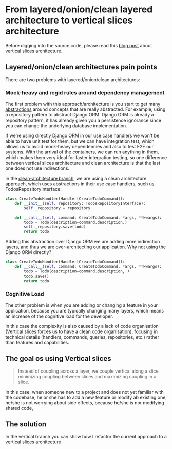 # From layered/onion/clean layered architecture to vertical slices architecture

Before digging into the source code, please read this [blog post](https://jimmybogard.com/vertical-slice-architecture/) about vertical slices architecture.

## Layered/onion/clean architectures pain points

There are two problems with layered/onion/clean architectures:

### Mock-heavy and regid rules around dependency management

The first problem with this approach/architecture is you start to get many [abstractions](https://www.joelonsoftware.com/2002/11/11/the-law-of-leaky-abstractions/) around concepts that are really abstracted. For example, using a repository pattern to abstract Django ORM. Django ORM is already a repository pattern, it has already given you a persistence ignorance since you can change the underlying database implementation.

If we're using directly Django ORM in our use case handlers we won't be able to have unit test for them, but we can have integration test, which allows us to avoid mock-heavy dependencies and also to test E2E our systems. With the arrival of the containers, we can run anything in them, which makes them very ideal for faster integration testing, so one difference between vertical slices architecture and clean architecture is that the last one does not use indirections.

In the [clean-architecture branch](https://github.com/luru-eb/grpc-todo-list/tree/clean-architecture), we are using a clean architecture approach, which uses abstractions in their use case handlers, such us TodosRepositoryInterface:

```python
class CreateTodoHandler(Handler[CreateTodoCommand]):
    def __init__(self, repository: TodosRepositoryInterface):
        self._repository = repository

    def __call__(self, command: CreateTodoCommand, *args, **kwargs):
        todo = Todo(description=command.description,)
        self._repository.save(todo)
        return todo
```

Adding this abstraction over Django ORM we are adding more indirection layers, and thus we are over-architecting our application. Why not using the Django ORM directly?

```python
class CreateTodoHandler(Handler[CreateTodoCommand]):
    def __call__(self, command: CreateTodoCommand, *args, **kwargs):
        todo = Todo(description=command.description, )
        todo.save()
        return todo
```

### Cognitive Load

The other problem is when you are adding or changing a feature in your application, because you are typically changing many layers, which means an increase of the cognitive load for the developer.

In this case the complexity is also caused by a lack of code organisation (Vertical slices forces us to have a clean code organisation), focusing in technical details (handlers, commands, queries, repositories, etc.) rather than features and capabilities.

## The goal os using Vertical slices

> Instead of coupling across a layer, we couple vertical along a slice, minimizing coupling between slices and maximizing coupling in a slice.

In this case, when someone new to a project and does not yet familiar with the codebase, he or she has to add a new feature or modify ab existing one, he/she is not worrying about side effects, because he/she is nor modifying shared code,

## The solution

In the vertical branch you can show how I refactor the current approach to a vertical slices architecture



